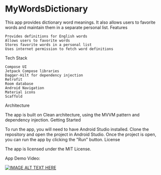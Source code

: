# MyWordsDictionary
This app provides dictionary word meanings. It also allows users to favorite words and maintain them in a separate personal list.
Features

    Provides definitions for English words
    Allows users to favorite words
    Stores favorite words in a personal list
    Uses internet permission to fetch word definitions

Tech Stack

    Compose UI
    Jetpack Compose libraries
    Dagger-Hilt for dependency injection
    Retrofit
    Room database
    Android Navigation
    Material icons
    Scaffold

Architecture

The app is built on Clean architecture, using the MVVM pattern and dependency injection.
Getting Started

To run the app, you will need to have Android Studio installed. Clone the repository and open the project in Android Studio. Once the project is open, you can run the app by clicking the "Run" button.
License

The app is licensed under the MIT License.

App Demo Video:

[![IMAGE ALT TEXT HERE](https://img.youtube.com/vi/jPjXgHIA-ec/0.jpg)](https://www.youtube.com/watch?v=jPjXgHIA-ec)

